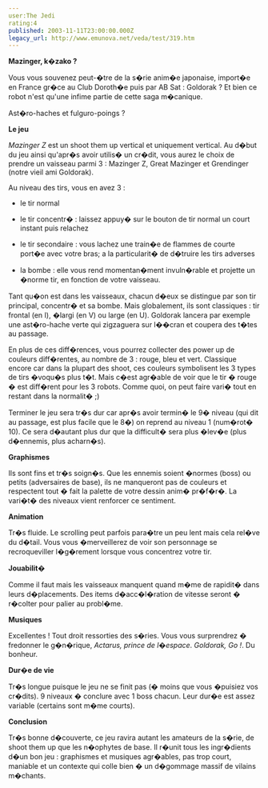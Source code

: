 ```yaml
---
user:The Jedi
rating:4
published: 2003-11-11T23:00:00.000Z
legacy_url: http://www.emunova.net/veda/test/319.htm
---
```

**Mazinger, k�zako ?**  

Vous vous souvenez peut-�tre de la s�rie anim�e japonaise, import�e en France gr�ce au Club Doroth�e puis par AB Sat : Goldorak ? Et bien ce robot n'est qu'une infime partie de cette saga m�canique.  

Ast�ro-haches et fulguro-poings ?  

  

  

**Le jeu**  

_Mazinger Z_ est un shoot them up vertical et uniquement vertical. Au d�but du jeu ainsi qu'apr�s avoir utilis� un cr�dit, vous aurez le choix de prendre un vaisseau parmi 3 : Mazinger Z, Great Mazinger et Grendinger (notre vieil ami Goldorak).  

Au niveau des tirs, vous en avez 3 :  

- le tir normal  

- le tir concentr� : laissez appuy� sur le bouton de tir normal un court instant puis relachez  

- le tir secondaire : vous lachez une train�e de flammes de courte port�e avec votre bras; a la particularit� de d�truire les tirs adverses  

- la bombe : elle vous rend momentan�ment invuln�rable et projette un �norme tir, en fonction de votre vaisseau.  

  

Tant qu�on est dans les vaisseaux, chacun d�eux se distingue par son tir principal, concentr� et sa bombe. Mais globalement, ils sont classiques : tir frontal (en I), �largi (en V) ou large (en U). Goldorak lancera par exemple une ast�ro-hache verte qui zigzaguera sur l��cran et coupera des t�tes au passage.  

En plus de ces diff�rences, vous pourrez collecter des power up de couleurs diff�rentes, au nombre de 3 : rouge, bleu et vert. Classique encore car dans la plupart des shoot, ces couleurs symbolisent les 3 types de tirs �voqu�s plus t�t. Mais c�est agr�able de voir que le tir � rouge � est diff�rent pour les 3 robots. Comme quoi, on peut faire vari� tout en restant dans la normalit� ;)  

  

Terminer le jeu sera tr�s dur car apr�s avoir termin� le 9� niveau (qui dit au passage, est plus facile que le 8�) on reprend au niveau 1 (num�rot� 10). Ce sera d�autant plus dur que la difficult� sera plus �lev�e (plus d�ennemis, plus acharn�s).  

  

  

**Graphismes**  

Ils sont fins et tr�s soign�s. Que les ennemis soient �normes (boss) ou petits (adversaires de base), ils ne manqueront pas de couleurs et respectent tout � fait la palette de votre dessin anim� pr�f�r�. La vari�t� des niveaux vient renforcer ce sentiment.  

  

  

**Animation**  

Tr�s fluide. Le scrolling peut parfois para�tre un peu lent mais cela rel�ve du d�tail. Vous vous �merveillerez de voir son personnage se recroqueviller l�g�rement lorsque vous concentrez votre tir.   

  

  

**Jouabilit�**  

Comme il faut mais les vaisseaux manquent quand m�me de rapidit� dans leurs d�placements. Des items d�acc�l�ration de vitesse seront � r�colter pour palier au probl�me.  

  

  

**Musiques**  

Excellentes ! Tout droit ressorties des s�ries. Vous vous surprendrez � fredonner le g�n�rique, _Actarus, prince de l�espace_. _Goldorak, Go !_. Du bonheur.  

  

  

**Dur�e de vie**  

Tr�s longue puisque le jeu ne se finit pas (� moins que vous �puisiez vos cr�dits). 9 niveaux � conclure avec 1 boss chacun. Leur dur�e est assez variable (certains sont m�me courts).  

  

  

**Conclusion**  

Tr�s bonne d�couverte, ce jeu ravira autant les amateurs de la s�rie, de shoot them up que les n�ophytes de base. Il r�unit tous les ingr�dients d�un bon jeu : graphismes et musiques agr�ables, pas trop court, maniable et un contexte qui colle bien � un d�gommage massif de vilains m�chants.